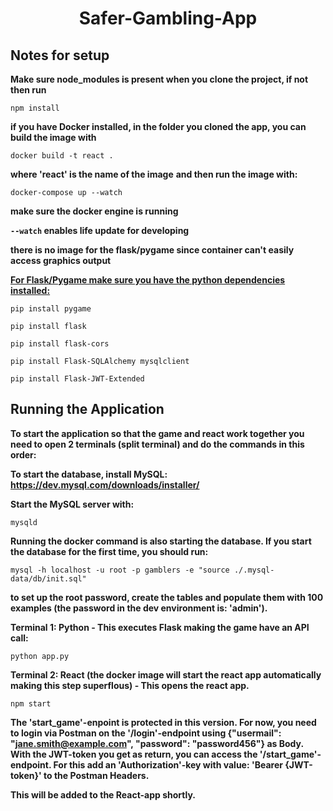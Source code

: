 # <center>Safer-Gambling-App</center>




##  Notes for setup 
**Make sure node_modules is present when you clone the project, if not then run** 

`npm install`

**if you have Docker installed, in the folder you cloned the app, you can build the image  with**

`docker build -t react .`

**where 'react' is the name of the image**
**and then run the image with:**

`docker-compose up --watch`

**make sure the docker engine is running**

**`--watch` enables life update for developing**

**there is no image for the flask/pygame since container can't easily access graphics output**
 
<ins><strong>For Flask/Pygame make sure you have the python dependencies installed:</strong></ins>

`pip install pygame`

`pip install flask`

`pip install flask-cors`

`pip install Flask-SQLAlchemy mysqlclient`

`pip install Flask-JWT-Extended`
 
 
## Running the Application
**To start the application so that the game and react work together you need to open 2 terminals (split terminal) and do the commands in this order:**

**To start the database, install MySQL: https://dev.mysql.com/downloads/installer/**

**Start the MySQL server with:**

`mysqld`

**Running the docker command is also starting the database. If you start the database for the first time, you should run:**

`mysql -h localhost -u root -p gamblers -e "source ./.mysql-data/db/init.sql"`

**to set up the root password, create the tables and populate them with 100 examples (the password in the dev environment is: 'admin').**

**Terminal 1: Python - This executes Flask making the game have an API call:**

`python app.py`
 
**Terminal 2: React (the docker image will start the react app automatically making this step superflous) - This opens the react app.**

`npm start`

**The 'start_game'-enpoint is protected in this version. For now, you need to login via Postman on the '/login'-endpoint using {"usermail": "jane.smith@example.com", "password": "password456"} as Body. With the JWT-token you get as return, you can access the '/start_game'-endpoint. For this add an 'Authorization'-key with value: 'Bearer {JWT-token}' to the Postman Headers.**

**This will be added to the React-app shortly.**